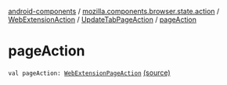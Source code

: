 [android-components](../../../index.md) / [mozilla.components.browser.state.action](../../index.md) / [WebExtensionAction](../index.md) / [UpdateTabPageAction](index.md) / [pageAction](./page-action.md)

# pageAction

`val pageAction: `[`WebExtensionPageAction`](../../../mozilla.components.concept.engine.webextension/-web-extension-page-action.md) [(source)](https://github.com/mozilla-mobile/android-components/blob/master/components/browser/state/src/main/java/mozilla/components/browser/state/action/BrowserAction.kt#L421)